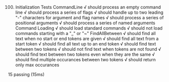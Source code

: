 

  100) Initialization Tests
    CommandLine
      √ should process an empty command line
      √ should process a series of flags
      √ should handle up to two leading "-" characters for argument and flag names
      √ should process a series of positional arguments
      √ should process a series of named arguments
    Command Loading
      √ should load standard commands
      √ should not load commands starting with a "_" or "~"
    FindAllBetween
      √ should find all text when no start or end tokens are given
      √ should find all text from a start token
      √ should find all text up to an end token
      √ should find text between two tokens
      √ should not find text when tokens are not found
      √ should find text between two tokens even when they are the same
      √ should find multiple occurances between two tokens
      √ should return only max occurances


  15 passing (15ms)

